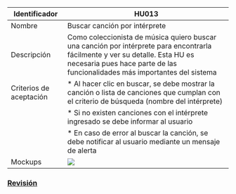 | Identificador           | HU013                   | 
|-------------------------|------------------------------| 
| Nombre                  | Buscar canción por intérprete | 
| Descripción             | Como coleccionista de música quiero buscar una canción por intérprete para encontrarla fácilmente y ver su detalle. Esta HU es necesaria pues hace parte de las funcionalidades más importantes del sistema | 
| Criterios de aceptación | * Al hacer clic en buscar, se debe mostrar la canción o lista de canciones que cumplan con el criterio de búsqueda (nombre del intérprete) |
| | * Si no existen canciones con el intérprete ingresado se debe informar al usuario |
| | * En caso de error al buscar la canción, se debe notificar al usuario mediante un mensaje de alerta |
| Mockups                 | ![](https://github.com/MISW-4101-Practicas/TutorialCanciones/wiki/mockups/buscar_cancion_interprete.png)                 | 

### [Revisión](https://github.com/MISW-4101-Practicas/TutorialCanciones/wiki/f03#revisi%C3%B3n)
